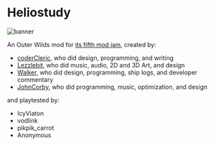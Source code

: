 # Heliostudy

![banner](https://github.com/user-attachments/assets/cf57bc83-359d-4bca-a7e0-4ceca1011053)

An Outer Wilds mod for [its fifth mod jam](https://outerwildsmods.com/jam/jul-2025/), created by:

* [coderCleric](https://github.com/coderCleric), who did design, programming, and writing
* [Lezzlebit](https://github.com/lezzlebit), who did music, audio, 2D and 3D Art, and design
* [Walker](https://github.com/2walker2), who did design, programming, ship logs, and developer commentary
* [JohnCorby](https://github.com/JohnCorby), who did programming, music, optimization, and design

and playtested by:

* IcyViaton
* vodlink
* pikpik_carrot
* Anonymous
